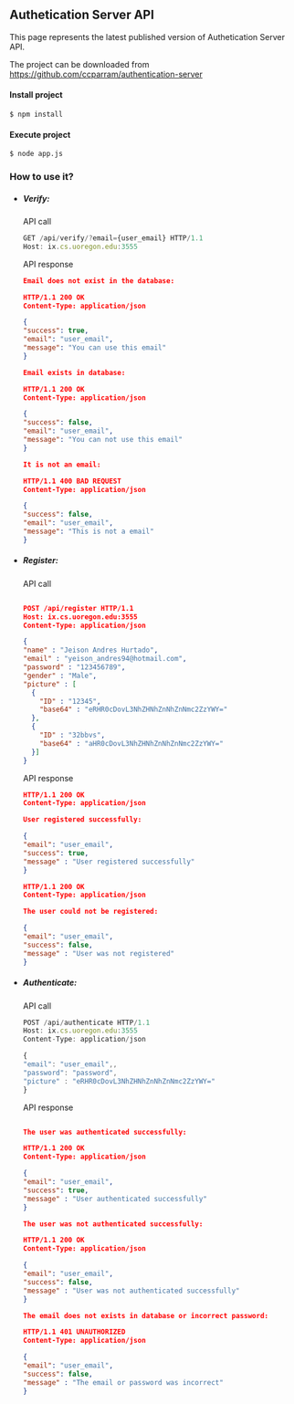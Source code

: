 ## Authetication Server API
This page represents the latest published version of Authetication Server API.

The project can be downloaded from https://github.com/ccparram/authentication-server

#### Install project

```
$ npm install
```

#### Execute project
```
$ node app.js
```

### How to use it?

- ##### Verify:

    API call

    ```javascript
  GET /api/verify/?email={user_email} HTTP/1.1
  Host: ix.cs.uoregon.edu:3555
    ```

    API response

    ```json
  Email does not exist in the database:

  HTTP/1.1 200 OK
  Content-Type: application/json

  {
    "success": true,
    "email": "user_email",
    "message": "You can use this email"
  }

  Email exists in database:

  HTTP/1.1 200 OK
  Content-Type: application/json

  {
    "success": false,
    "email": "user_email",
    "message": "You can not use this email"
  }

  It is not an email:

  HTTP/1.1 400 BAD REQUEST
  Content-Type: application/json

  {
    "success": false,
    "email": "user_email",
    "message": "This is not a email"
  }
    ```

- ##### Register:

    API call
    ```json

  POST /api/register HTTP/1.1
  Host: ix.cs.uoregon.edu:3555
  Content-Type: application/json

  {
    "name" : "Jeison Andres Hurtado",
    "email" : "yeison_andres94@hotmail.com",
    "password" : "123456789",
    "gender" : "Male",
    "picture" : [
      {
        "ID" : "12345",
        "base64" : "eRHR0cDovL3NhZHNhZnNhZnNmc2ZzYWY="
      },
      {
        "ID" : "32bbvs",
        "base64" : "aHR0cDovL3NhZHNhZnNhZnNmc2ZzYWY="
      }]
  }
    ```
    API response

    ```json
  HTTP/1.1 200 OK
  Content-Type: application/json

  User registered successfully:

  {
    "email": "user_email",
    "success": true,
    "message" : "User registered successfully"
  }

  HTTP/1.1 200 OK
  Content-Type: application/json

  The user could not be registered:

  {
    "email": "user_email",
    "success": false,
    "message" : "User was not registered"
  }
    ```

- ##### Authenticate:

    API call
    ```javascript
  POST /api/authenticate HTTP/1.1
  Host: ix.cs.uoregon.edu:3555
  Content-Type: application/json

  {
    "email": "user_email",,
    "password": "password",
    "picture" : "eRHR0cDovL3NhZHNhZnNhZnNmc2ZzYWY="
  }
    ```

    API response
    ```json

  The user was authenticated successfully:

  HTTP/1.1 200 OK
  Content-Type: application/json

  {
    "email": "user_email",
    "success": true,
    "message" : "User authenticated successfully"
  }

  The user was not authenticated successfully:

  HTTP/1.1 200 OK
  Content-Type: application/json

  {
    "email": "user_email",
    "success": false,
    "message" : "User was not authenticated successfully"
  }

  The email does not exists in database or incorrect password:

  HTTP/1.1 401 UNAUTHORIZED
  Content-Type: application/json

  {
    "email": "user_email",
    "success": false,
    "message" : "The email or password was incorrect"
  }
    ```
